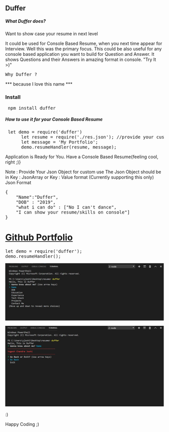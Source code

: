<h2>Duffer</h2>
<h5>What Duffer does?</h5>
Want to show case your resume in next level

It could be used for Console Based Resume, when you next time appear for Interview. Well this was the primary focus. This could be also useful for any console based application you want to build for Question and Answer.
It shows Questions and their Answers in amazing format in console.
"Try It >)"  
<pre>Why Duffer ?</pre>   

*** because I love this name ***
<h3>Install</h3>
<pre> npm install duffer</pre>

<h5>How to use it for your Console Based Resume</h5>
<pre> let demo = require('duffer')
      let resume = require('./res.json'); //provide your custom Json
      let message = 'My Portfolio';
      demo.resumeHandler(resume, message);  
</pre>
Application is Ready for You. Have a Console Based Resume{feeling cool, right ;)}

Note : Provide Your Json Object for custom use
The Json Object should be in Key : JsonArray or Key : Value format (Currently supporting this only)
Json Format
<pre>{
    "Name":"Duffer",
    "DOB" : "2019",
    "what i can do" : ["No I can't dance",
    "I can show your resume/skills on console"]
}</pre>

<h1><a href='https://github.com/yogeshjoshi/resume_duffer'>Github Portfolio</a></h1>

<Try It>
<pre>let demo = require('duffer');
demo.resumeHandler();  
</pre>

[<img src="https://raw.githubusercontent.com/yogeshjoshi/resume_duffer/master/snipp1.JPG">](https://raw.githubusercontent.com/yogeshjoshi/resume_duffer/master/snipp1.JPG)

[<img src="https://raw.githubusercontent.com/yogeshjoshi/resume_duffer/master/snipp2.JPG">](https://raw.githubusercontent.com/yogeshjoshi/resume_duffer/master/snipp2.JPG)

:) 

Happy Coding ;)




